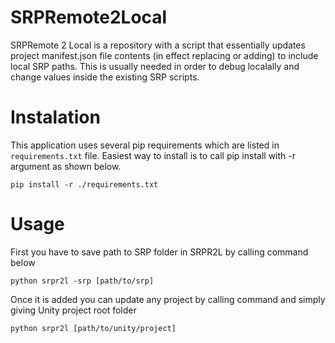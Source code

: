 # SRPRemote2Local
SRPRemote 2 Local is a repository with a script that essentially updates project manifest.json file contents (in effect replacing or adding) to include local SRP paths. This is usually needed in order to debug localally and change values inside the existing SRP scripts.

# Instalation
This application uses several pip requirements which are listed in `requirements.txt` file. Easiest way to install is to call pip install with -r argument as shown below.
```
pip install -r ./requirements.txt
```

# Usage

First you have to save path to SRP folder in SRPR2L by calling command below
```
python srpr2l -srp [path/to/srp]
```
Once it is added you can update any project by calling command and simply giving Unity project root folder
```
python srpr2l [path/to/unity/project]
```
